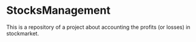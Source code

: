 # StocksManagement
This is a repository of a project about accounting the profits (or losses) in stockmarket.
